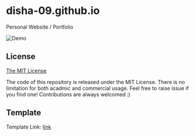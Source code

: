 # disha-09.github.io

Personal Website / Portfolio


![Demo](https://user-images.githubusercontent.com/62793344/156888557-8f5d7e94-028a-43a6-b502-1b00d82036a0.png)

## License

[The MIT License](https://choosealicense.com/licenses/mit/)

The code of this repository is released under the MIT License. There is no limitation for both acadmic and commercial usage. Feel free to raise issue if you find one! Contributions are always welcomed :)

## Template
Template Link: [link](https://html5up.net/hyperspace)
